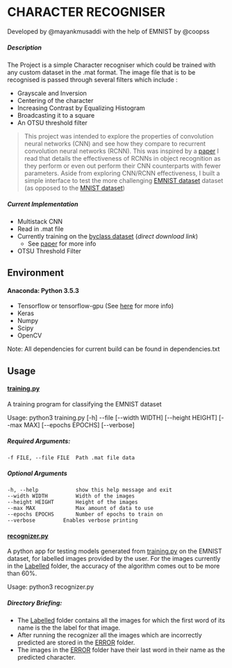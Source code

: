 CHARACTER RECOGNISER
=====

Developed by @mayankmusaddi with the help of EMNIST by @coopss

##### Description

The Project is a simple Character recogniser which could be trained with any custom dataset in the .mat format. The image file that is to be recognised is passed through several filters which include :
  * Grayscale and Inversion
  * Centering of the character
  * Increasing Contrast by Equalizing Histogram
  * Broadcasting it to a square
  * An OTSU threshold filter

> This project was intended to explore the properties of convolution neural networks (CNN) and see how they compare to recurrent convolution neural networks (RCNN). This was inspired by a [paper](http://www.cv-foundation.org/openaccess/content_cvpr_2015/app/2B_004.pdf "Recurrent Convolutional Neural Network for Object Recognition") I read that details the effectiveness of RCNNs in object recognition as they perform or even out perform their CNN counterparts with fewer parameters. Aside from exploring CNN/RCNN effectiveness, I built a simple interface to test the more challenging [EMNIST dataset](https://arxiv.org/abs/1702.05373 "EMNIST: an extension of MNIST to handwritten letters") dataset (as opposed to the [MNIST dataset](http://yann.lecun.com/exdb/mnist/ "THE MNIST DATABASE of handwritten digits"))

##### Current Implementation
  * Multistack CNN
  * Read in .mat file
  * Currently training on the [byclass dataset](https://cloudstor.aarnet.edu.au/plus/index.php/s/7YXcasTXp727EqB/download) (*direct download link*)
    * See [paper](https://arxiv.org/abs/1702.05373 "EMNIST: an extension of MNIST to handwritten letters") for more info
  * OTSU Threshold Filter

## Environment

#### Anaconda: Python 3.5.3
  * Tensorflow or tensorflow-gpu (See [here](https://www.tensorflow.org/install/ "Installing TensorFlow") for more info)
  * Keras
  * Numpy
  * Scipy
  * OpenCV 

  Note: All dependencies for current build can be found in dependencies.txt

## Usage
#### [training.py](https://github.com/mayankmusaddi/CharacterRecognizer/training.py)
A training program for classifying the EMNIST dataset

Usage:
    python3 training.py [-h] --file [--width WIDTH] [--height HEIGHT] [--max MAX] [--epochs EPOCHS] [--verbose]

##### Required Arguments:

    -f FILE, --file FILE  Path .mat file data

##### Optional Arguments

    -h, --help            show this help message and exit
    --width WIDTH         Width of the images
    --height HEIGHT       Height of the images
    --max MAX             Max amount of data to use
    --epochs EPOCHS       Number of epochs to train on
    --verbose         Enables verbose printing

#### [recognizer.py](https://github.com/mayankmusaddi/CharacterRecognizer/recognizer.py)
A python app for testing models generated from [training.py](https://github.com/mayankmusaddi/CharacterRecognizer/training.py) on the EMNIST dataset, for labelled images provided by the user.
For the images currently in the [Labelled](https://github.com/mayankmusaddi/CharacterRecognizer/Labelled) folder, the accuracy of the algorithm comes out to be more than 60%.

Usage:
    python3 recognizer.py

##### Directory Briefing:
 - The [Labelled](https://github.com/mayankmusaddi/CharacterRecognizer/Labelled) folder contains all the images for which the first word of its name is the the label for that image.
 - After running the recognizer all the images which are incorrectly predicted are stored in the [ERROR](https://github.com/mayankmusaddi/CharacterRecognizer/ERROR) folder.
 - The images in the [ERROR](https://github.com/mayankmusaddi/CharacterRecognizer/ERROR) folder have their last word in their name as the predicted character.